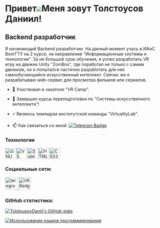 Привет![](https://user-images.githubusercontent.com/18350557/176309783-0785949b-9127-417c-8b55-ab5a4333674e.gif)Меня зовут Толстоусов Даниил!
=============================================================================================================================================

Backend разработчик
--------------------

Я начинающий Backend разработчик. На данный момент учусь в ИАиС ВолгГТУ на 2 курсе, на направление "Информационные системы и технологии". За не большой срок обучения, я успел разработать VR игру на движке Unity "ZomBox", где поработал не только с самим движком, но и попытался частично разработать для нее самообучающийся искусственный интеллект. Сейчас же я разрабатываю web-сервис для просмотра фильмов или сериалов.


- :telescope: Участвовал в хакатоне "VR Camp".

- :seedling: Завершил курсы переподготовки по "Системы искусственного интеллекта"!

- :zap: Являюсь тимлидом институтской команды "VirtualityLab".

- :mailbox: Как связаться со мной: [![Telegram Badge](https://img.shields.io/badge/-Diodman-blue?style=flat&logo=Telegram&logoColor=white)]([https://t.me/Diodman])

### Технологии

<p align="left">
<a href="https://www.gnu.org/software/bash/" target="_blank" rel="noreferrer"><img src="https://raw.githubusercontent.com/danielcranney/readme-generator/main/public/icons/skills/gnubash.svg" width="36" height="36" alt="GNU Bash" /></a><a href="https://code.visualstudio.com/" target="_blank" rel="noreferrer"><img src="https://raw.githubusercontent.com/danielcranney/readme-generator/main/public/icons/skills/visualstudiocode.svg" width="36" height="36" alt="VS Code" /></a><a href="https://www.sublimetext.com/index2" target="_blank" rel="noreferrer"><img src="https://raw.githubusercontent.com/danielcranney/readme-generator/main/public/icons/skills/sublimetext.svg" width="36" height="36" alt="Sublime Text" /></a><a href="https://developer.mozilla.org/en-US/docs/Glossary/HTML5" target="_blank" rel="noreferrer"><img src="https://raw.githubusercontent.com/danielcranney/readme-generator/main/public/icons/skills/html5-colored.svg" width="36" height="36" alt="HTML5" /></a><a href="https://www.w3.org/TR/CSS/#css" target="_blank" rel="noreferrer"><img src="https://raw.githubusercontent.com/danielcranney/readme-generator/main/public/icons/skills/css3-colored.svg" width="36" height="36" alt="CSS3" /></a>
</p>


### Социальные сети:

  <div id="badges">
    <a href="https://t.me/Diodman" target="_blank">
      <img src="https://cdn-icons-png.flaticon.com/512/2111/2111646.png" width="40" height="40" alt="telegram group" />
    </a>
    <a href="https://vk.com/tdaniilandreevich" target="_blank">
      <img src="https://cdn-icons-png.flaticon.com/512/145/145813.png" width="40" height="40" alt="VK Badge"/>
    </a>
  </div>

### GitHub статистика:

<a href="https://github.com/Diodman"><img src="https://github-readme-stats.vercel.app/api?username=Diodman&show_icons=true&hide=&count_private=true&title_color=0891b2&text_color=ffffff&icon_color=0891b2&bg_color=1c1917&hide_border=true&show_icons=true" alt="TolstousovDaniil's GitHub stats" /></a>

<a href="https://github.com/Diodman" align="left"><img src="https://github-readme-stats.vercel.app/api/top-langs/?username=Diodman&langs_count=10&title_color=0891b2&text_color=ffffff&icon_color=0891b2&bg_color=1c1917&hide_border=true&locale=en&custom_title=Top%20%Languages" alt="Использование языков программирования" /></a>
